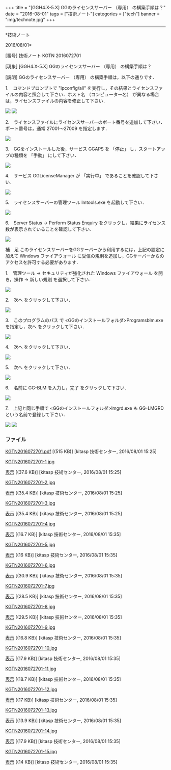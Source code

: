 ﻿+++
title = "[GGH4.X-5.X] GGのライセンスサーバー （専用） の構築手順は？"
date = "2016-08-01"
tags = ["技術ノート"]
categories = ["tech"]
banner = "img/technote.jpg"
+++

-----------------------------------------------------------------------------------------------------------------------------

*技術ノート

2016/08/01*


[番号]
技術ノート KGTN 2016072701

[現象]
[GGH4.X-5.X] GGのライセンスサーバー （専用） の構築手順は？

[説明]
GGのライセンスサーバー （専用） の構築手順は，以下の通りです．

1.　コマンドプロンプトで "ipconfig/all"
を実行し，その結果とライセンスファイルの内容と照合して下さい．ホスト名
（コンピューター名）
が異なる場合は，ライセンスファイルの内容を修正して下さい．

![](http://techreport.kitasp.net/attachments/download/2848/KGTN2016072701-1.jpg)
![](http://techreport.kitasp.net/attachments/download/2849/KGTN2016072701-2.jpg)

2.　ライセンスファイルにライセンスサーバーのポート番号を追加して下さい．ポート番号は，通常
27001～27009 を指定します．

![](http://techreport.kitasp.net/attachments/download/2850/KGTN2016072701-3.jpg)

3.　GGをインストールした後，サービス GGAPS を 「停止」
し，スタートアップの種類を 「手動」 にして下さい．

![](http://techreport.kitasp.net/attachments/download/2859/KGTN2016072701-4.jpg)

4.　サービス GGLicenseManager が 「実行中」 であることを確認して下さい．

![](http://techreport.kitasp.net/attachments/download/2860/KGTN2016072701-5.jpg)

5.　ライセンスサーバーの管理ツール lmtools.exe を起動して下さい．

![](http://techreport.kitasp.net/attachments/download/2861/KGTN2016072701-6.jpg)

6.　Server Status → Perform Status Enquiry
をクリックし，結果にライセンス数が表示されていることを確認して下さい．

![](http://techreport.kitasp.net/attachments/download/2862/KGTN2016072701-7.jpg)

補　足
このライセンスサーバーをGGサーバーから利用するには，上記の設定に加えて
Windows ファイアウォール
に受信の規則を追加し，GGサーバーからのアクセスを許可する必要があります．

1.　管理ツール → セキュリティが強化された Windows ファイアウォール
を開き，操作 → 新しい規則 を選択して下さい．

![](http://techreport.kitasp.net/attachments/download/2863/KGTN2016072701-8.jpg)

2.　次へ をクリックして下さい．

![](http://techreport.kitasp.net/attachments/download/2864/KGTN2016072701-9.jpg)

3.　このプログラムのパス で
<GGのインストールフォルダ>Programsblm.exe を指定し，次へ
をクリックして下さい．

![](http://techreport.kitasp.net/attachments/download/2865/KGTN2016072701-10.jpg)

4.　次へ をクリックして下さい．

![](http://techreport.kitasp.net/attachments/download/2866/KGTN2016072701-11.jpg)

5.　次へ をクリックして下さい．

![](http://techreport.kitasp.net/attachments/download/2867/KGTN2016072701-12.jpg)

6.　名前に GG-BLM を入力し，完了 をクリックして下さい．

![](http://techreport.kitasp.net/attachments/download/2868/KGTN2016072701-13.jpg)

7.　上記と同じ手順で <GGのインストールフォルダ>lmgrd.exe も GG-LMGRD
という名前で登録して下さい．

![](http://techreport.kitasp.net/attachments/download/2869/KGTN2016072701-14.jpg)
![](http://techreport.kitasp.net/attachments/download/2870/KGTN2016072701-15.jpg)


### ファイル

 
 


[KGTN2016072701.pdf](http://techreport.kitasp.net/attachments/download/2847/KGTN2016072701.pdf)
 [(515 KB)] [kitasp 技術センター, 2016/08/01
15:25]

[KGTN2016072701-1.jpg](http://techreport.kitasp.net/attachments/download/2848/KGTN2016072701-1.jpg)

[表示](http://techreport.kitasp.net/attachments/2848/KGTN2016072701-1.jpg "表示")
 [(37.6 KB)] [kitasp 技術センター, 2016/08/01
15:25]

[KGTN2016072701-2.jpg](http://techreport.kitasp.net/attachments/download/2849/KGTN2016072701-2.jpg)

[表示](http://techreport.kitasp.net/attachments/2849/KGTN2016072701-2.jpg "表示")
 [(35.4 KB)] [kitasp 技術センター, 2016/08/01
15:25]

[KGTN2016072701-3.jpg](http://techreport.kitasp.net/attachments/download/2850/KGTN2016072701-3.jpg)

[表示](http://techreport.kitasp.net/attachments/2850/KGTN2016072701-3.jpg "表示")
 [(35.4 KB)] [kitasp 技術センター, 2016/08/01
15:25]

[KGTN2016072701-4.jpg](http://techreport.kitasp.net/attachments/download/2859/KGTN2016072701-4.jpg)

[表示](http://techreport.kitasp.net/attachments/2859/KGTN2016072701-4.jpg "表示")
 [(16.7 KB)] [kitasp 技術センター, 2016/08/01
15:35]

[KGTN2016072701-5.jpg](http://techreport.kitasp.net/attachments/download/2860/KGTN2016072701-5.jpg)

[表示](http://techreport.kitasp.net/attachments/2860/KGTN2016072701-5.jpg "表示")
 [(16 KB)] [kitasp 技術センター, 2016/08/01
15:35]

[KGTN2016072701-6.jpg](http://techreport.kitasp.net/attachments/download/2861/KGTN2016072701-6.jpg)

[表示](http://techreport.kitasp.net/attachments/2861/KGTN2016072701-6.jpg "表示")
 [(30.9 KB)] [kitasp 技術センター, 2016/08/01
15:35]

[KGTN2016072701-7.jpg](http://techreport.kitasp.net/attachments/download/2862/KGTN2016072701-7.jpg)

[表示](http://techreport.kitasp.net/attachments/2862/KGTN2016072701-7.jpg "表示")
 [(28.5 KB)] [kitasp 技術センター, 2016/08/01
15:35]

[KGTN2016072701-8.jpg](http://techreport.kitasp.net/attachments/download/2863/KGTN2016072701-8.jpg)

[表示](http://techreport.kitasp.net/attachments/2863/KGTN2016072701-8.jpg "表示")
 [(29.5 KB)] [kitasp 技術センター, 2016/08/01
15:35]

[KGTN2016072701-9.jpg](http://techreport.kitasp.net/attachments/download/2864/KGTN2016072701-9.jpg)

[表示](http://techreport.kitasp.net/attachments/2864/KGTN2016072701-9.jpg "表示")
 [(16.8 KB)] [kitasp 技術センター, 2016/08/01
15:35]

[KGTN2016072701-10.jpg](http://techreport.kitasp.net/attachments/download/2865/KGTN2016072701-10.jpg)

[表示](http://techreport.kitasp.net/attachments/2865/KGTN2016072701-10.jpg "表示")
 [(17.9 KB)] [kitasp 技術センター, 2016/08/01
15:35]

[KGTN2016072701-11.jpg](http://techreport.kitasp.net/attachments/download/2866/KGTN2016072701-11.jpg)

[表示](http://techreport.kitasp.net/attachments/2866/KGTN2016072701-11.jpg "表示")
 [(18.7 KB)] [kitasp 技術センター, 2016/08/01
15:35]

[KGTN2016072701-12.jpg](http://techreport.kitasp.net/attachments/download/2867/KGTN2016072701-12.jpg)

[表示](http://techreport.kitasp.net/attachments/2867/KGTN2016072701-12.jpg "表示")
 [(17 KB)] [kitasp 技術センター, 2016/08/01
15:35]

[KGTN2016072701-13.jpg](http://techreport.kitasp.net/attachments/download/2868/KGTN2016072701-13.jpg)

[表示](http://techreport.kitasp.net/attachments/2868/KGTN2016072701-13.jpg "表示")
 [(13.9 KB)] [kitasp 技術センター, 2016/08/01
15:35]

[KGTN2016072701-14.jpg](http://techreport.kitasp.net/attachments/download/2869/KGTN2016072701-14.jpg)

[表示](http://techreport.kitasp.net/attachments/2869/KGTN2016072701-14.jpg "表示")
 [(17.9 KB)] [kitasp 技術センター, 2016/08/01
15:35]

[KGTN2016072701-15.jpg](http://techreport.kitasp.net/attachments/download/2870/KGTN2016072701-15.jpg)

[表示](http://techreport.kitasp.net/attachments/2870/KGTN2016072701-15.jpg "表示")
 [(14 KB)] [kitasp 技術センター, 2016/08/01
15:35]


 


 

